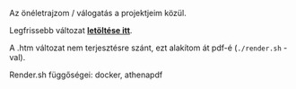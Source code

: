 Az önéletrajzom / válogatás a projektjeim közül. 

Legfrissebb változat [**letöltése itt**](cv.pdf).

A .htm változat nem terjesztésre szánt, ezt alakítom át pdf-é (`./render.sh` -val).

Render.sh függőségei: docker, athenapdf
